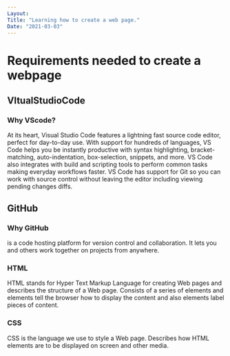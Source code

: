 ```yaml
---
Layout:
Title: "Learning how to create a web page."
Date: "2021-03-03"
---
```


# Requirements needed to create a webpage

## VItualStudioCode

### Why VScode? 

At its heart, Visual Studio Code features a lightning fast source code editor, perfect for day-to-day use. With support for hundreds of languages, VS Code helps you be instantly productive with syntax highlighting, bracket-matching, auto-indentation, box-selection, snippets, and more. VS Code also integrates with build and scripting tools to perform common tasks making everyday workflows faster. VS Code has support for Git so you can work with source control without leaving the editor including viewing pending changes diffs.

## GitHub

### Why GitHub

is a code hosting platform for version control and collaboration. It lets you and others work together on projects from anywhere. 

### HTML

HTML stands for Hyper Text Markup Language for creating Web pages and describes the structure of a Web page. Consists of a series of elements and elements tell the browser how to display the content and also elements label pieces of content.

### CSS

CSS is the language we use to style a Web page. Describes how HTML elements are to be displayed on screen and other media.

